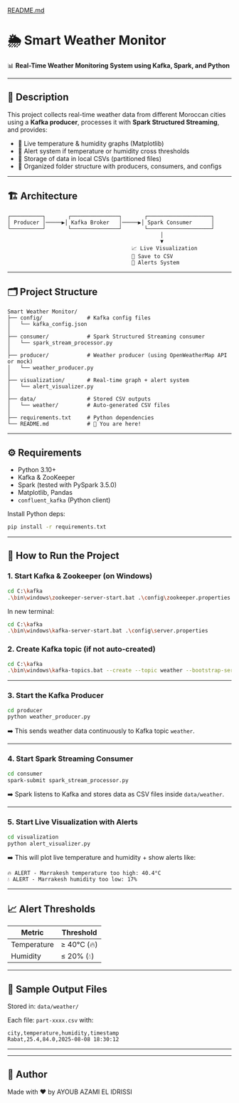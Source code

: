 [README.md](https://github.com/user-attachments/files/21690082/README.md)
# 🌦️ Smart Weather Monitor

📊 **Real-Time Weather Monitoring System using Kafka, Spark, and Python**

---

## 📌 Description

This project collects real-time weather data from different Moroccan cities using a **Kafka producer**, processes it with **Spark Structured Streaming**, and provides:

- 🔁 Live temperature & humidity graphs (Matplotlib)
- 🔔 Alert system if temperature or humidity cross thresholds
- 💾 Storage of data in local CSVs (partitioned files)
- 📁 Organized folder structure with producers, consumers, and configs

---

## 🏗️ Architecture

```
┌──────────┐       ┌───────────────┐       ┌────────────────────┐
│ Producer │─────▶│ Kafka Broker   │─────▶│ Spark Consumer      │
└──────────┘       └───────────────┘       └────────────────────┘
                                                │
                                                ▼
                                       📈 Live Visualization
                                       💾 Save to CSV
                                       🔔 Alerts System
```

---

## 🗂️ Project Structure

```
Smart Weather Monitor/
├── config/              # Kafka config files
│   └── kafka_config.json
│
├── consumer/            # Spark Structured Streaming consumer
│   └── spark_stream_processor.py
│
├── producer/            # Weather producer (using OpenWeatherMap API or mock)
│   └── weather_producer.py
│
├── visualization/       # Real-time graph + alert system
│   └── alert_visualizer.py
│
├── data/                # Stored CSV outputs
│   └── weather/         # Auto-generated CSV files
│
├── requirements.txt     # Python dependencies
└── README.md            # 📄 You are here!
```

---

## ⚙️ Requirements

- Python 3.10+
- Kafka & ZooKeeper
- Spark (tested with PySpark 3.5.0)
- Matplotlib, Pandas
- `confluent_kafka` (Python client)

Install Python deps:

```bash
pip install -r requirements.txt
```

---

## 🚀 How to Run the Project

### 1. Start Kafka & Zookeeper (on Windows)

```bash
cd C:\kafka
.\bin\windows\zookeeper-server-start.bat .\config\zookeeper.properties
```

In new terminal:

```bash
cd C:\kafka
.\bin\windows\kafka-server-start.bat .\config\server.properties
```

### 2. Create Kafka topic (if not auto-created)

```bash
cd C:\kafka
.\bin\windows\kafka-topics.bat --create --topic weather --bootstrap-server localhost:9092 --partitions 1 --replication-factor 1
```

---

### 3. Start the Kafka Producer

```bash
cd producer
python weather_producer.py
```

➡️ This sends weather data continuously to Kafka topic `weather`.

---

### 4. Start Spark Streaming Consumer

```bash
cd consumer
spark-submit spark_stream_processor.py
```

➡️ Spark listens to Kafka and stores data as CSV files inside `data/weather`.

---

### 5. Start Live Visualization with Alerts

```bash
cd visualization
python alert_visualizer.py
```

➡️ This will plot live temperature and humidity + show alerts like:

```
🔥 ALERT - Marrakesh temperature too high: 40.4°C
💧 ALERT - Marrakesh humidity too low: 17%
```

---

## 📈 Alert Thresholds

| Metric     | Threshold       |
|------------|-----------------|
| Temperature | ≥ 40°C (🔥)     |
| Humidity    | ≤ 20% (💧)       |

---

## 📁 Sample Output Files

Stored in: `data/weather/`

Each file: `part-xxxx.csv` with:

```csv
city,temperature,humidity,timestamp
Rabat,25.4,84.0,2025-08-08 18:30:12
```

---



---

## 👤 Author

Made with ❤️ by AYOUB AZAMI EL IDRISSI
